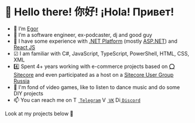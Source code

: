 # 👋 Hello there! 你好! ¡Hola! Привет!
- 👤 I’m [Egor](https://egorantonov.t.me)
- 👀 I’m a software engineer, ex-podcaster, dj and good guy
- 🌱 I have some experience with [.NET Platform](https://dotnet.microsoft.com) (mostly [ASP.NET](https://dotnet.microsoft.com/apps/aspnet)) and [React JS](https://reactjs.org/)
- ☑ I am familiar with С#, JavaScript, TypeScript, PowerShell, HTML, CSS, XML
- 4️⃣ Spent 4+ years working with e-commerce projects based on [⭕ Sitecore](https://www.sitecore.com) and even participated as a host on a [Sitecore User Group Russia](https://epa.ms/sug)
- 💞️ I'm fond of video games, like to listen to dance music and do some DIY projects
- 📫 You can reach me on
<a href="https://egorantonov.t.me" alt="Telegram"><img height="14" alt="Telegram" src="https://telegram.org/img/website_icon.svg" title="Telegram"> <code>Telegram</a></code>
<a href="https://vk.com/antonov" alt="VK"><img height="14" alt="VK" src="https://vk.com/images/icons/favicons/fav_logo.ico" title="VK"> <code>VK</a></code>
<a href="https://discordapp.com/users/928745796533354567" alt="Discord"><img height="14" alt="Discord" src="https://discord.com/assets/ec2c34cadd4b5f4594415127380a85e6.ico" title="Discord"> <code>Discord</a></code>

Look at my projects below 🔽

<!--- [![My GitHub stats](https://github-readme-stats.vercel.app/api?username=egorantonov&show_icons=true&count_private=true&include_all_commits=true&theme=material-palenight)](https://github.com/egorantonov?tab=repositories) --->
<!---
egorantonov/egorantonov is a ✨ special ✨ repository because its `README.md` (this file) appears on your GitHub profile.
You can click the Preview link to take a look at your changes.
--->
